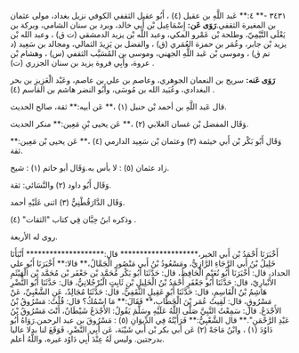 ٣٤٣١ -** ٤:** عَبد اللَّهِ بن عقيل (٤) ، أَبُو عقيل الثقفي الكوفي نزيل بغداد، مولى عثمان بن المغيرة الثقفي.**رَوَى عَن:** إِسْمَاعِيل بْن أَبي خالد، وبرد بن سنان الشامي، وبركة بن يَعْلَى التَّيْمِيّ، وطلحة بْن عَمْرو المكي، وعبد اللَّه بْن يزيد الدمشقي (ت ق) ، وعبد الله بْن يزيد بْن جابر، وعُمَر بن حمزة العُمَري (ق) ، والفضل بن يَزِيدَ الثمالي، ومجالد بن سَعِيد (د تم ق) ، وموسى بْن عَبد اللَّهِ الجهني، وموسى بن المُسَيَّب الثقفي (س) ، وهشام بْن عروة، وأَبِي فروة يزيد بن سنان الجزري (ت) .

**رَوَى عَنه:** سريج بن النعمان الجوهري، وعاصم بن علي بن عاصم، وعَبْد الْعَزِيزِ بن بحر البغدادي، وعُبَيد الله بن مُوسَى، وأَبُو النضر هاشم بن القاسم (٤) .

قال عَبد اللَّهِ بن أحمد بْن حنبل (١) ،** عَن أبيه:** ثقة، صالح الحديث.

وَقَال المفضل بْن غسان الغلابي (٢) ،** عَن يحيى بْنِ مَعِين:** منكر الحديث.

وَقَال أَبُو بَكْر بْن أَبي خيثمة (٣) وعثمان بْن سَعِيد الدارمي (٤) ،** عَن يحيى بْن مَعِين:** ثقة.

زاد عثمان (٥) : لا بأس به.وَقَال أبو حاتم (١) : شيخ.

وَقَال أَبُو داود (٢) والنَّسَائي: ثقة.

وَقَال الدَّارَقُطْنِيُّ (٣) اثنى عَلَيْهِ أحمد.

وذكره ابنُ حِبَّان فِي كتاب "الثقات" (٤) .

روى له الأربعة.

أَخْبَرَنَا أَحْمَدُ بْن أَبي الخير،******************** قال:******************** أَنْبَأَنَا خَلِيلُ بْنُ أَبي الرَّجَاءِ الرَّازِيُّ، ومَسْعُودُ بْنُ أَبي مَنْصُورٍ الْجَمَّالُ،** قالا:** أَخْبَرَنَا أَبُو علي الحداد، قال: أَخْبَرَنَا أَبُو نُعَيْمٍ الْحَافِظُ، قال: حَدَّثَنَا أَبُو بَكْر مُحَمَّد بْن جَعْفَر بْن مُحَمَّد بْن الْهَيْثَمِ الأَنْبارِيّ، قال: حَدَّثَنَا أَبُو جَعْفَرٍ أَحْمَدُ بْنُ الْخَلِيلِ بْنِ ثَابِتٍ الْبُرْجُلانِيُّ، قال: حَدَّثَنَا أَبُو النَّضْرِ هَاشِمُ بْنُ الْقَاسِمِ، قال: حَدَّثَنَا أَبُو عَقِيلٍ الثَّقَفِيُّ، قال: حَدَّثَنَا مُجَالِدٌ، عَنِ الشَّعْبِيِّ، عَنْ مَسْرُوقٍ، قال: لَقِيتُ عُمَر بْنَ الْخَطَّابِ،** فَقَالَ:** مَا اسْمُكُ؟ قال: قُلْتُ: مَسْرُوقُ بْنُ الأَجْدَعُ. قال: سَمِعْتُ النَّبِيَّ صَلَّى اللَّهُ عَلَيْهِ وسَلَّمَ يَقُولُ: الأَجْدَعُ شَيْطَانٌ، أَنْتَ مَسْرُوقُ بْنُ عَبْدِ الرَّحْمَنِ".** قال الشَّعْبِيُّ:** فَرَأَيْتُهُ فِي الدِّيوَانِ (٥) : مَسْرُوقَ بن عبد الرحمن.رَوَاهُ أَبُو دَاوُدَ (١) ، وابْنُ مَاجَهْ (٢) عَن أبي بكر بْن أَبي شَيْبَة، عَن أَبِي النَّضْرِ، فَوَقَعَ لنا بدلا عاليا بدرجتين. وليس لَهُ عِنْدَ أَبِي دَاوُد غيره، واللَّهُ أعلم.